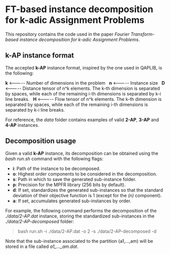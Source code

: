 # FT-based instance decomposition for k-adic Assignment Problems

This repository contains the code used in the paper _Fourier Transform-based instance decomposition for k-adic Assignment Problems_.

## k-AP instance format

The accepted **k-AP** instance format, inspired by the one used in QAPLIB, is the following:

**k** <----- Number of dimensions in the problem &nbsp; 
**n** <----- Instance size &nbsp; 
**D** <----- Distance tensor of n^k elements. The k-th dimension is separated by spaces, while each of the remaining i-th dimensions is separated by k-i line breaks. &nbsp; 
**H** <----- Flow tensor of n^k elements. The k-th dimension is separated by spaces, while each of the remaining i-th dimensions is separated by k-i line breaks. &nbsp; 

For reference, the _data_ folder contains examples of valid **2-AP**, **3-AP** and **4-AP** instances.

## Decomposition usage

Given a valid **k-AP** instance, its decomposition can be obtained using the _bash run.sh_ command with the following flags:

  - **i**: Path of the instance to be decomposed.
  - **o**: Highest order components to be considered in the decomposition.
  - **s**: Path in which to save the generated sub-instance folder.
  - **p**: Precision for the MPFR library (256 bits by default).
  - **d**: If set, standardizes the generated sub-instances so that the standard deviation of their objective function is 1 (except for the _(n)_ component).
  - **a**: If set, accumulates generated sub-instances by order.

For example, the following command performs the decomposition of the _./data/2-AP.dat_ instance, storing the standardized sub-instances in the _./data/2-AP-decomposed_ folder:

  > bash run.sh -i ./data/2-AP.dat -o 2 -s ./data/2-AP-decomposed -d

Note that the sub-instance associated to the partition (a1,...,am) will be stored in a file called _a1\_...\_am.dat_.
